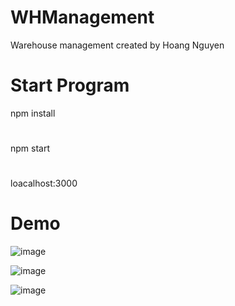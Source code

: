 # WHManagement
Warehouse management created by Hoang Nguyen
# Start Program
npm install
#
npm start
# 
loacalhost:3000

# Demo
![image](https://github.com/user-attachments/assets/efb2a1d9-7fc8-4a28-86fb-b5c571ddeab5)

![image](https://github.com/user-attachments/assets/16ea11c7-9c7c-4179-807f-6de136282c35)

![image](https://github.com/user-attachments/assets/5302b06d-ddb3-4dad-9439-deb42ab95a00)









